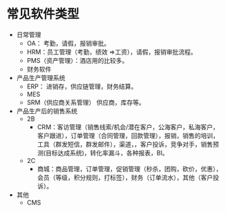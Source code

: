 # 常见软件类型
* 日常管理
  * OA： 考勤，请假，报销审批。
  * HRM：员工管理（考勤，绩效 =>工资），请假，报销审批流程。
  * PMS（资产管理）：酒店用的比较多。
  * 财务软件
* 产品生产管理系统
  * ERP： 进销存，供应链管理，财务结算。
  * MES
  * SRM（供应商关系管理） 供应商，库存等。
* 产品生产后的销售系统
  * 2B
    * CRM：客访管理（销售线索/机会/潜在客户，公海客户，私海客户，客户跟进），订单管理（合同管理，回款管理），报销，销售的培训，工具（群发短信，群发邮件），渠道，，客户投诉，竞争对手，销售预测(目标达成系统)，转化率漏斗，各种报表，BI。
  * 2C
    * 商城：商品管理，订单管理，促销管理（秒杀，团购，砍价，优惠），会员（等级，积分规则，打标签），财务（订单流水），其他（客户投诉）。
* 其他
  * CMS